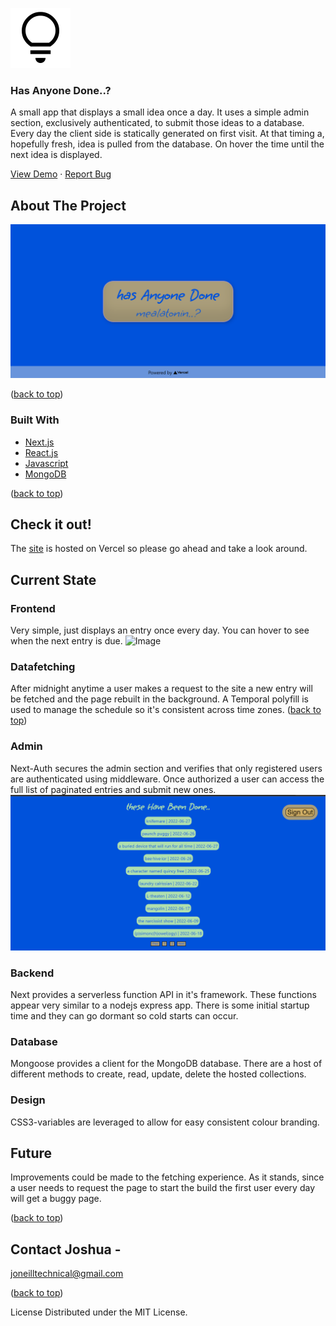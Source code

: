 [![Logo](public/favicon.svg)](https://github.com/CarpentersKeys/greed-game)

### Has Anyone Done..?
A small app that displays a small idea once a day. It uses a simple admin section, exclusively authenticated, to submit those ideas to a database. Every day the client side is statically generated on first visit. At that timing a, hopefully fresh, idea is pulled from the database. On hover the time until the next idea is displayed.
  
[View Demo](https://github.com/CarpentersKeys/greed-game) · [Report Bug](https://github.com/CarpentersKeys/greed-game/issues)

## About The Project 
![Image](public/hadsanyonedone.png)

([back to top](#top))

### Built With 
* [Next.js](https://nextjs.org/) 
* [React.js](https://reactjs.org/) 
* [Javascript](https://javascript.info/) 
* [MongoDB](https://www.mongodb.com/)

([back to top](#top))

## Check it out!
The [site](https://hasanyonedone.vercel.app/) is hosted on Vercel so please go ahead and take a look around.

## Current State
### Frontend
Very simple, just displays an entry once every day. You can hover to see when the next entry is due.
![Image]()
### Datafetching
After midnight anytime a user makes a request to the site a new entry will be fetched and the page rebuilt in the background. A Temporal polyfill is used to manage the schedule so it's consistent across time zones.
([back to top](#top))
### Admin
Next-Auth secures the admin section and verifies that only registered users are authenticated using middleware. Once authorized a user can access the full list of paginated entries and submit new ones.
![Image](/public/hasanyone1.png)
### Backend
Next provides a serverless function API in it's framework. These functions appear very similar to a nodejs express app. There is some initial startup time and they can go dormant so cold starts can occur.
### Database
Mongoose provides a client for the MongoDB database. There are a host of different methods to create, read, update, delete the hosted collections.
### Design 
CSS3-variables are leveraged to allow for easy consistent colour branding.
## Future
Improvements could be made to the fetching experience. As it stands, since a user needs to request the page to start the build the first user every day will get a buggy page.

([back to top](#top))

## Contact Joshua - 
joneilltechnical@gmail.com

([back to top](#top))

License Distributed under the MIT License.